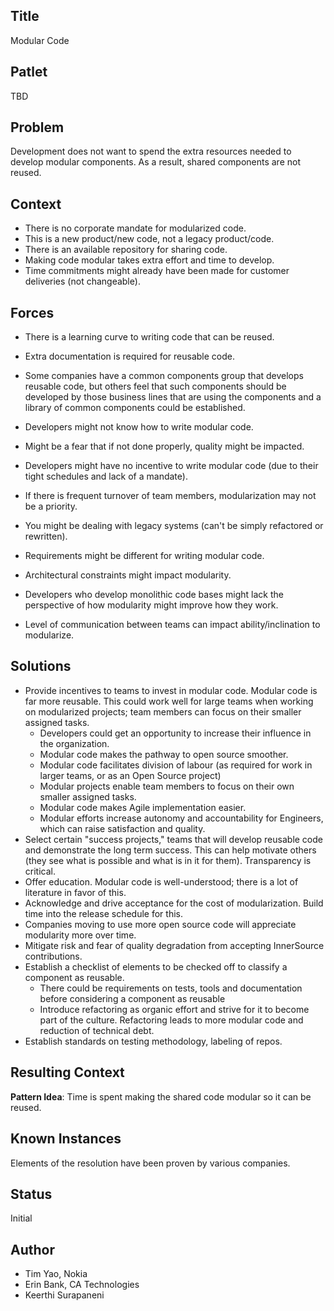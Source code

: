 ## Title

Modular Code

## Patlet

TBD

## Problem

Development does not want to spend the extra resources needed to develop modular components. As a result, shared components are not reused.  

## Context

* There is no corporate mandate for modularized code.
* This is a new product/new code, not a legacy product/code.
* There is an available repository for sharing code.
* Making code modular takes extra effort and time to develop.
* Time commitments might already have been made for customer deliveries (not changeable).

## Forces

* There is a learning curve to writing code that can be reused.
* Extra documentation is required for reusable code.
* Some companies have a common components group that develops reusable code, but others feel that such components should be developed by those business lines that are using the components and a library of common components could be established.
* Developers might not know how to write modular code.

* Might be a fear that if not done properly, quality might be impacted.
* Developers might have no incentive to write modular code (due to their tight schedules and lack of a mandate).
* If there is frequent turnover of team members, modularization may not be a priority.
* You might be dealing with legacy systems (can't be simply refactored or rewritten).
* Requirements might be different for writing modular code.
* Architectural constraints might impact modularity.
* Developers who develop monolithic code bases might lack the perspective of how modularity might improve how they work.
* Level of communication between teams can impact ability/inclination to modularize.

## Solutions

* Provide incentives to teams to invest in modular code. Modular code is far more reusable. This could work well for large teams when working on modularized projects; team members can focus on their smaller assigned tasks.
    - Developers could get an opportunity to increase their influence in the organization.
    - Modular code makes the pathway to open source smoother.
    - Modular code facilitates division of labour (as required for work in larger teams, or as an Open Source project)
    - Modular projects enable team members to focus on their own smaller assigned tasks.
    - Modular code makes Agile implementation easier.
    - Modular efforts increase autonomy and accountability for Engineers, which can raise satisfaction and quality.
* Select certain "success projects," teams that will develop reusable code and demonstrate the long term success. This can help motivate others (they see what is possible and what is in it for them). Transparency is critical.
* Offer education. Modular code is well-understood; there is a lot of literature in favor of this.
* Acknowledge and drive acceptance for the cost of modularization. Build time into the release schedule for this.
* Companies moving to use more open source code will appreciate modularity more over time.
* Mitigate risk and fear of quality degradation from accepting InnerSource contributions.
* Establish a checklist of elements to be checked off to classify a component as reusable.
    - There could be requirements on tests, tools and documentation before considering a component as reusable
    - Introduce refactoring as organic effort and strive for it to become part of the culture. Refactoring leads to more modular code and reduction of technical debt.
* Establish standards on testing methodology, labeling of repos.

## Resulting Context

**Pattern Idea**: Time is spent making the shared code modular so it can be reused.  

## Known Instances

Elements of the resolution have been proven by various companies.

## Status

Initial

## Author  

* Tim Yao, Nokia
* Erin Bank, CA Technologies
* Keerthi Surapaneni

